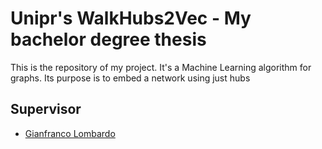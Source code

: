 
# Unipr's WalkHubs2Vec - My bachelor degree thesis

This is the repository of my project. It's a Machine Learning algorithm for graphs. Its purpose is to embed a network using just hubs


## Supervisor

- [Gianfranco Lombardo](https://github.com/gfl-datascience)

